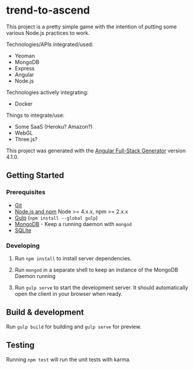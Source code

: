# trend-to-ascend

This project is a pretty simple game with the intention of putting some various Node.js practices to work.

Technologies/APIs integrated/used:
- Yeoman
- MongoDB
- Express
- Angular
- Node.js

Technologies actively integrating:
- Docker

Things to integrate/use:
- Some SaaS (Heroku? Amazon?)
- WebGL
- Three.js?

This project was generated with the [Angular Full-Stack Generator](https://github.com/DaftMonk/generator-angular-fullstack) version 4.1.0.



## Getting Started

### Prerequisites

- [Git](https://git-scm.com/)
- [Node.js and npm](nodejs.org) Node >= 4.x.x, npm >= 2.x.x
- [Gulp](http://gulpjs.com/) (`npm install --global gulp`)
- [MongoDB](https://www.mongodb.org/) - Keep a running daemon with `mongod`
- [SQLite](https://www.sqlite.org/quickstart.html)

### Developing

1. Run `npm install` to install server dependencies.

2. Run `mongod` in a separate shell to keep an instance of the MongoDB Daemon running

3. Run `gulp serve` to start the development server. It should automatically open the client in your browser when ready.

## Build & development

Run `gulp build` for building and `gulp serve` for preview.

## Testing

Running `npm test` will run the unit tests with karma.
